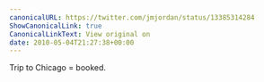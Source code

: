 ```yaml
---
canonicalURL: https://twitter.com/jmjordan/status/13385314284
ShowCanonicalLink: true
CanonicalLinkText: View original on
date: 2010-05-04T21:27:38+00:00
---
```

Trip to Chicago = booked.